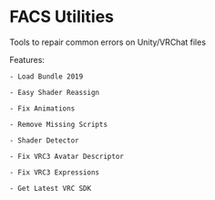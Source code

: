 # FACS Utilities
Tools to repair common errors on Unity/VRChat files

Features:

	- Load Bundle 2019
	
	- Easy Shader Reassign
	
	- Fix Animations
	
	- Remove Missing Scripts
	
	- Shader Detector
	
	- Fix VRC3 Avatar Descriptor
	
	- Fix VRC3 Expressions
	
	- Get Latest VRC SDK
